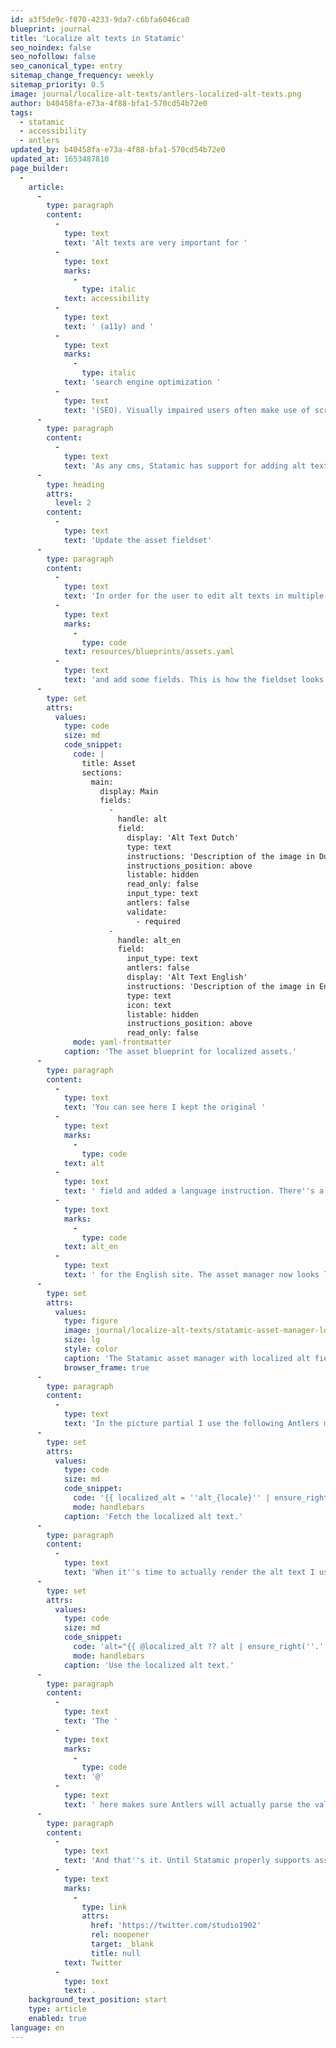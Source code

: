```yaml
---
id: a3f5de9c-f070-4233-9da7-c6bfa6046ca0
blueprint: journal
title: 'Localize alt texts in Statamic'
seo_noindex: false
seo_nofollow: false
seo_canonical_type: entry
sitemap_change_frequency: weekly
sitemap_priority: 0.5
image: journal/localize-alt-texts/antlers-localized-alt-texts.png
author: b40458fa-e73a-4f88-bfa1-570cd54b72e0
tags:
  - statamic
  - accessibility
  - antlers
updated_by: b40458fa-e73a-4f88-bfa1-570cd54b72e0
updated_at: 1653487810
page_builder:
  -
    article:
      -
        type: paragraph
        content:
          -
            type: text
            text: 'Alt texts are very important for '
          -
            type: text
            marks:
              -
                type: italic
            text: accessibility
          -
            type: text
            text: ' (a11y) and '
          -
            type: text
            marks:
              -
                type: italic
            text: 'search engine optimization '
          -
            type: text
            text: '(SEO). Visually impaired users often make use of screen readers. It''s software that interprets and reads out the contents of a website. Images of course can''t be read out. So it''s important to add so called alt texts to them. It also helps search engines crawl and interpret the contents of your website.'
      -
        type: paragraph
        content:
          -
            type: text
            text: 'As any cms, Statamic has support for adding alt texts in the media library, but unfortunately it doesn''t support multilingual alt texts. You can only add them in one language. In this post I''ll explain how you can easily add support for multilingual alt texts using fields and Runtime Antlers. '
      -
        type: heading
        attrs:
          level: 2
        content:
          -
            type: text
            text: 'Update the asset fieldset'
      -
        type: paragraph
        content:
          -
            type: text
            text: 'In order for the user to edit alt texts in multiple language you have to update '
          -
            type: text
            marks:
              -
                type: code
            text: resources/blueprints/assets.yaml
          -
            type: text
            text: 'and add some fields. This is how the fieldset looks for this site.'
      -
        type: set
        attrs:
          values:
            type: code
            size: md
            code_snippet:
              code: |
                title: Asset
                sections:
                  main:
                    display: Main
                    fields:
                      -
                        handle: alt
                        field:
                          display: 'Alt Text Dutch'
                          type: text
                          instructions: 'Description of the image in Dutch'
                          instructions_position: above
                          listable: hidden
                          read_only: false
                          input_type: text
                          antlers: false
                          validate:
                            - required
                      -
                        handle: alt_en
                        field:
                          input_type: text
                          antlers: false
                          display: 'Alt Text English'
                          instructions: 'Description of the image in English, falls back to the Dutch description.'
                          type: text
                          icon: text
                          listable: hidden
                          instructions_position: above
                          read_only: false
              mode: yaml-frontmatter
            caption: 'The asset blueprint for localized assets.'
      -
        type: paragraph
        content:
          -
            type: text
            text: 'You can see here I kept the original '
          -
            type: text
            marks:
              -
                type: code
            text: alt
          -
            type: text
            text: ' field and added a language instruction. There''s a second field called '
          -
            type: text
            marks:
              -
                type: code
            text: alt_en
          -
            type: text
            text: ' for the English site. The asset manager now looks like this:'
      -
        type: set
        attrs:
          values:
            type: figure
            image: journal/localize-alt-texts/statamic-asset-manager-localized-alt-fields.png
            size: lg
            style: color
            caption: 'The Statamic asset manager with localized alt fields'
            browser_frame: true
      -
        type: paragraph
        content:
          -
            type: text
            text: 'In the picture partial I use the following Antlers magic to fetch the localized alt text and ensure it ends with a dot. This helps people who rely on screen readers to consume your site so the reader uses a full stop.'
      -
        type: set
        attrs:
          values:
            type: code
            size: md
            code_snippet:
              code: '{{ localized_alt = ''alt_{locale}'' | ensure_right(''.'') }}'
              mode: handlebars
            caption: 'Fetch the localized alt text.'
      -
        type: paragraph
        content:
          -
            type: text
            text: 'When it''s time to actually render the alt text I use the following.'
      -
        type: set
        attrs:
          values:
            type: code
            size: md
            code_snippet:
              code: 'alt="{{ @localized_alt ?? alt | ensure_right(''.'') }}"'
              mode: handlebars
            caption: 'Use the localized alt text.'
      -
        type: paragraph
        content:
          -
            type: text
            text: 'The '
          -
            type: text
            marks:
              -
                type: code
            text: '@'
          -
            type: text
            text: ' here makes sure Antlers will actually parse the values in the variable. If there''s no localized alt text available it will fallback to the default alt text. '
      -
        type: paragraph
        content:
          -
            type: text
            text: 'And that''s it. Until Statamic properly supports asset localization feel free to use this solution. Do you like this article or have any questions? Let me know on '
          -
            type: text
            marks:
              -
                type: link
                attrs:
                  href: 'https://twitter.com/studio1902'
                  rel: noopener
                  target: _blank
                  title: null
            text: Twitter
          -
            type: text
            text: .
    background_text_position: start
    type: article
    enabled: true
language: en
---
```

